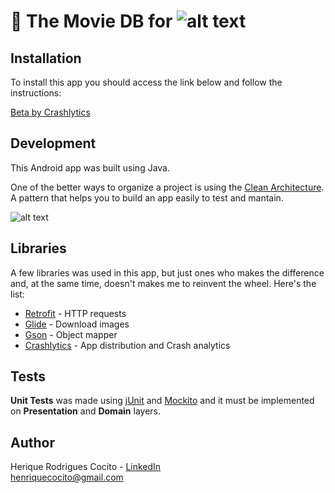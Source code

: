 # 🤖 The Movie DB for ![alt text](https://io.fastshop.com.br/wcsstore/FastShop/Criacao/Atualizacoes/logoFastShopHome.png "FastShop") 

## Installation
To install this app you should access the link below and follow the instructions:

[Beta by Crashlytics](https://betas.to/gpUDo9Rk)

## Development
This Android app was built using Java. 

One of the better ways to organize a project is using the [Clean Architecture](https://medium.com/@dmilicic/a-detailed-guide-on-developing-android-apps-using-the-clean-architecture-pattern-d38d71e94029). A pattern that helps you to build an app easily to test and mantain.

![alt text](https://raw.githubusercontent.com/bufferapp/android-clean-architecture-boilerplate/master/art/architecture.png "Clean Architecture")

## Libraries
A few libraries was used in this app, but just ones who makes the difference and, at the same time, doesn't makes me to reinvent the wheel. Here's the list:

* [Retrofit](http://square.github.io/retrofit/) - HTTP requests
* [Glide](https://github.com/bumptech/glide) - Download images
* [Gson](https://github.com/google/gson) - Object mapper
* [Crashlytics](https://fabric.io/kits/android/crashlytics) - App distribution and Crash analytics

## Tests
**Unit Tests** was made using [jUnit](https://junit.org/junit4/) and [Mockito](http://site.mockito.org/) and it must be implemented on **Presentation** and **Domain** layers.

## Author
Herique Rodrigues Cocito - [LinkedIn](https://linkedin.com/in/henriquecocito)  
[henriquecocito@gmail.com](mailto:henriquecocito@gmail.com)  